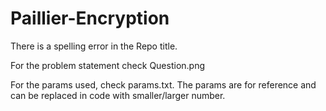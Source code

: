 # Paillier-Encryption

There is a spelling error in the Repo title.

For the problem statement check Question.png

For the params used, check params.txt. The params are for reference and can be replaced in code with smaller/larger number.
